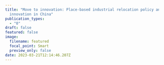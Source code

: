```yaml
---
title: "Move to innovation: Place-based industrial relocation policy and firm
  innovation in China"
publication_types:
  - "0"
draft: false
featured: false
image:
  filename: featured
  focal_point: Smart
  preview_only: false
date: 2023-03-21T12:14:46.207Z
---
```

